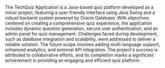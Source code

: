 The TechQuiz Application is a Java-based quiz platform developed as a minor project, featuring a user-friendly interface using Java Swing and a robust backend system powered by Oracle Database. With objectives centered on creating a comprehensive quiz experience, the application includes dynamic question generation, secure user authentication, and an admin panel for quiz management. Challenges faced during development, such as database integration and scalability, were addressed to deliver a reliable solution. The future scope involves adding multi-language support, enhanced analytics, and external API integration. The project's success is attributed to collaborative efforts, and its completion marks a significant achievement in providing an engaging and efficient quiz platform.
